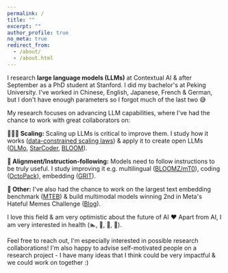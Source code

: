 ```yaml
---
permalink: /
title: ""
excerpt: ""
author_profile: true
no_meta: true
redirect_from: 
  - /about/
  - /about.html
---
```


I research **large language models (LLMs)** at Contextual AI & after September as a PhD student at Stanford. I did my bachelor's at Peking University. I've worked in Chinese, English, Japanese, French & German, but I don't have enough parameters so I forgot much of the last two 😅

My research focuses on advancing LLM capabilities, where I've had the chance to work with great collaborators on:

**🧙🏻‍♂️ Scaling:** Scaling up LLMs is critical to improve them. I study how it works ([data-constrained scaling laws](https://arxiv.org/abs/2305.16264)) & apply it to create open LLMs ([OLMo](https://arxiv.org/abs/2402.00838), [StarCoder](https://arxiv.org/abs/2305.06161), [BLOOM](https://arxiv.org/abs/2211.05100)).

**🫡 Alignment/Instruction-following:** Models need to follow instructions to be truly useful. I study improving it e.g. multilingual ([BLOOMZ/mT0](https://arxiv.org/abs/2211.01786)), coding ([OctoPack](https://arxiv.org/abs/2308.07124)), embedding ([GRIT](https://arxiv.org/abs/2402.09906)).

**🤔 Other:** I've also had the chance to work on the largest text embedding benchmark ([MTEB](https://arxiv.org/abs/2210.07316)) & build multimodal models winning 2nd in Meta's Hateful Memes Challenge ([Blog](https://ai.facebook.com/blog/hateful-memes-challenge-winners/)).

I love this field & am very optimistic about the future of AI ❤️ Apart from AI, I am very interested in health (🏊, 🎾, 🏃, 🌸).

Feel free to reach out, I'm especially interested in possible research collaborations! I'm also happy to advise self-motivated people on a research project - I have many ideas that I think could be very impactful & we could work on together :)

